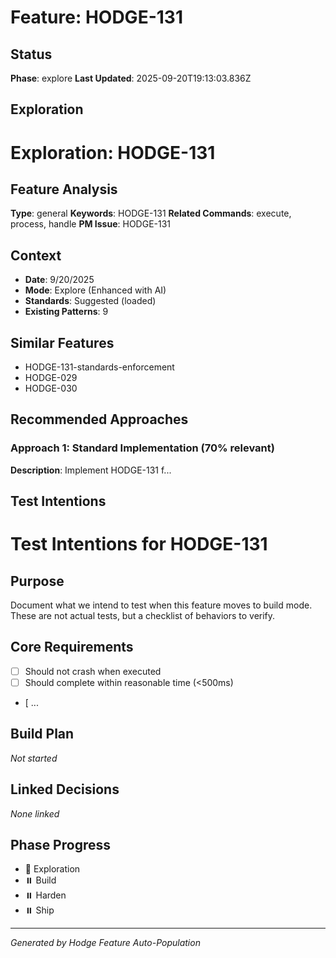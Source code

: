 # Feature: HODGE-131

## Status
**Phase**: explore
**Last Updated**: 2025-09-20T19:13:03.836Z

## Exploration
# Exploration: HODGE-131

## Feature Analysis
**Type**: general
**Keywords**: HODGE-131
**Related Commands**: execute, process, handle
**PM Issue**: HODGE-131

## Context
- **Date**: 9/20/2025
- **Mode**: Explore (Enhanced with AI)
- **Standards**: Suggested (loaded)
- **Existing Patterns**: 9


## Similar Features
- HODGE-131-standards-enforcement
- HODGE-029
- HODGE-030




## Recommended Approaches


### Approach 1: Standard Implementation (70% relevant)
**Description**: Implement HODGE-131 f...

## Test Intentions
# Test Intentions for HODGE-131

## Purpose
Document what we intend to test when this feature moves to build mode.
These are not actual tests, but a checklist of behaviors to verify.

## Core Requirements
- [ ] Should not crash when executed
- [ ] Should complete within reasonable time (<500ms)
- [ ...

## Build Plan
_Not started_

## Linked Decisions
_None linked_




## Phase Progress
- 🔄 Exploration
- ⏸️ Build
- ⏸️ Harden
- ⏸️ Ship

---
_Generated by Hodge Feature Auto-Population_
